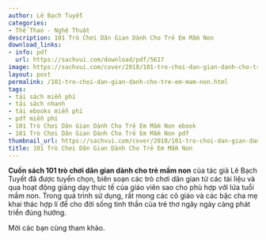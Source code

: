 ```yaml
---
author: Lê Bạch Tuyết
categories:
- Thể Thao - Nghệ Thuật
description: 101 Trò Chơi Dân Gian Dành Cho Trẻ Em Mầm Non
download_links:
- info: pdf
  url: https://sachvui.com/download/pdf/5617
image: https://sachvui.com/cover/2018/101-tro-choi-dan-gian-danh-cho-tre-em-mam-non.jpg
layout: post
permalink: /101-tro-choi-dan-gian-danh-cho-tre-em-mam-non.html
tags:
- tải sách miễn phí
- tải sách nhanh
- tải ebooks miễn phí
- pdf miễn phí
- 101 Trò Chơi Dân Gian Dành Cho Trẻ Em Mầm Non ebook
- 101 Trò Chơi Dân Gian Dành Cho Trẻ Em Mầm Non pdf
thumbnail_url: https://sachvui.com/cover/2018/101-tro-choi-dan-gian-danh-cho-tre-em-mam-non.jpg
title: 101 Trò Chơi Dân Gian Dành Cho Trẻ Em Mầm Non
---
```


 <div class="item-desc text-justify"> <p><strong>Cuốn sách 101 trò chơi dân gian dành cho trẻ mầm non</strong> của tác giả Lê Bạch Tuyết đã được tuyển chọn, biên soạn các trò chơi dân gian từ các tài liệu và qua hoạt động giảng dạy thực tế của giáo viên sao cho phù hợp với lứa tuổi mầm non. Trong quá trình sử dụng, rất mong các cô giáo và các bậc cha mẹ khai thác hợp lí để cho đời sống tinh thần của trẻ thơ ngây ngày càng phát triển đúng hướng.</p><p>Mời các bạn cùng tham khảo.</p> </div>